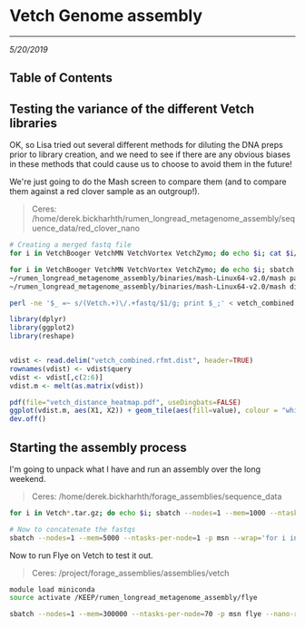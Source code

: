 # Vetch Genome assembly
---
*5/20/2019*

## Table of Contents

## Testing the variance of the different Vetch libraries

OK, so Lisa tried out several different methods for diluting the DNA preps prior to library creation, and we need to see if there are any obvious biases in these methods that could cause us to choose to avoid them in the future!

We're just going to do the Mash screen to compare them (and to compare them against a red clover sample as an outgroup!).

> Ceres: /home/derek.bickharhth/rumen_longread_metagenome_assembly/sequence_data/red_clover_nano

```bash
# Creating a merged fastq file
for i in VetchBooger VetchMN VetchVortex VetchZymo; do echo $i; cat $i/*/fastq_pass/*.fastq > $i/$i.combined.pass.fastq; done

for i in VetchBooger VetchMN VetchVortex VetchZymo; do echo $i; sbatch --nodes=1 --mem=10000 --ntasks-per-node=4 -p msn --wrap="~/rumen_longread_metagenome_assembly/binaries/mash-Linux64-v2.0/mash sketch -o $i/$i.combined.msh -p 4 -s 100000 -r -m 4 -g 420M $i/$i.combined.pass.fastq"; done
~/rumen_longread_metagenome_assembly/binaries/mash-Linux64-v2.0/mash paste vetch_combined VetchBooger/VetchBooger.combined.msh VetchMN/VetchMN.combined.msh VetchZymo/VetchZymo.combined.msh VetchVortex/VetchVortex.combined.msh clover14.msh
~/rumen_longread_metagenome_assembly/binaries/mash-Linux64-v2.0/mash dist -t vetch_combined.msh VetchBooger/VetchBooger.combined.msh VetchMN/VetchMN.combined.msh VetchZymo/VetchZymo.combined.msh VetchVortex/VetchVortex.combined.msh clover14.msh > vetch_combined.dist

perl -ne '$_ =~ s/(Vetch.+)\/.+fastq/$1/g; print $_;' < vetch_combined.dist > vetch_combined.rfmt.dist

```

```R
library(dplyr)
library(ggplot2)
library(reshape)


vdist <- read.delim("vetch_combined.rfmt.dist", header=TRUE)
rownames(vdist) <- vdist$query
vdist <- vdist[,c(2:6)]
vdist.m <- melt(as.matrix(vdist))

pdf(file="vetch_distance_heatmap.pdf", useDingbats=FALSE)
ggplot(vdist.m, aes(X1, X2)) + geom_tile(aes(fill=value), colour = "white") + scale_fill_gradient(low = "white", high = "steelblue") + labs(title = "Vetch Prep Dataset Mash Distances")
dev.off()
```

## Starting the assembly process

I'm going to unpack what I have and run an assembly over the long weekend.

> Ceres: /home/derek.bickharhth/forage_assemblies/sequence_data

```bash
for i in Vetch*.tar.gz; do echo $i; sbatch --nodes=1 --mem=1000 --ntasks-per-node=1 -p msn --wrap="tar -xvf $i"; done

# Now to concatenate the fastqs
sbatch --nodes=1 --mem=5000 --ntasks-per-node=1 -p msn --wrap='for i in Vetch*/*/fastq_pass/*.fastq; do cat $i; done > vetch_combined_reads.fastq'
```

Now to run Flye on Vetch to test it out.

> Ceres: /project/forage_assemblies/assemblies/vetch

```bash
module load miniconda
source activate /KEEP/rumen_longread_metagenome_assembly/flye

sbatch --nodes=1 --mem=300000 --ntasks-per-node=70 -p msn flye --nano-raw /home/derek.bickharhth/forage_assemblies/sequence_data/vetch_combined_reads.fastq -g 2000m -t 70 -i 2 -o vetch_flye
```